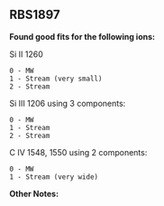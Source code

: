 ## RBS1897
**Found good fits for the following ions:**

Si II 1260
```
0 - MW
1 - Stream (very small)
2 - Stream
```

Si III 1206 using 3 components:
```
0 - MW
1 - Stream
2 - Stream
```

C IV 1548, 1550 using 2 components:
``` 
0 - MW
1 - Stream (very wide)
```
**Other Notes:**
